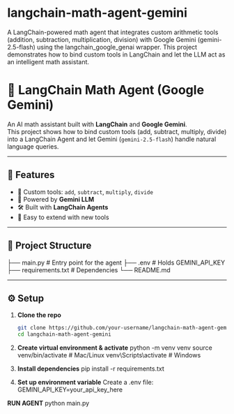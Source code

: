 # langchain-math-agent-gemini
A LangChain-powered math agent that integrates custom arithmetic tools (addition, subtraction, multiplication, division) with Google Gemini (gemini-2.5-flash) using the langchain_google_genai wrapper. This project demonstrates how to bind custom tools in LangChain and let the LLM act as an intelligent math assistant.

# 🔢 LangChain Math Agent (Google Gemini)

An AI math assistant built with **LangChain** and **Google Gemini**.  
This project shows how to bind custom tools (add, subtract, multiply, divide) into a LangChain Agent and let Gemini (`gemini-2.5-flash`) handle natural language queries.

---

## 🚀 Features
- 🔧 Custom tools: `add`, `subtract`, `multiply`, `divide`
- 🤖 Powered by **Gemini LLM**
- 🛠️ Built with **LangChain Agents**
- 📝 Easy to extend with new tools

---

## 📂 Project Structure
├── main.py # Entry point for the agent
├── .env # Holds GEMINI_API_KEY
├── requirements.txt # Dependencies
└── README.md


---

## ⚙️ Setup

1. **Clone the repo**
   ```bash
   git clone https://github.com/your-username/langchain-math-agent-gemini.git
   cd langchain-math-agent-gemini

2. **Create virtual environment & activate**
python -m venv venv
source venv/bin/activate   # Mac/Linux
venv\Scripts\activate      # Windows

3. **Install dependencies**
pip install -r requirements.txt

4. **Set up environment variable**
Create a .env file:
GEMINI_API_KEY=your_api_key_here

**RUN AGENT**
python main.py


